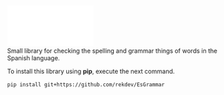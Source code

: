 <div>
    <img src="assets/brand.svg" width="200" height="94"/>
</div>
Small library for checking the spelling and grammar things of words in the Spanish language.

To install this library using **pip**, execute the next command.
```sh
pip install git+https://github.com/rekdev/EsGrammar
```